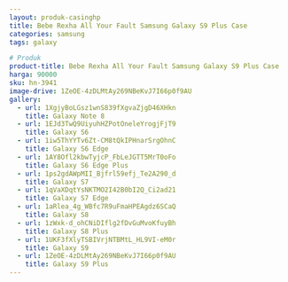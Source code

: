 ```yaml
---
layout: produk-casinghp
title: Bebe Rexha All Your Fault Samsung Galaxy S9 Plus Case
categories: samsung
tags: galaxy

# Produk
product-title: Bebe Rexha All Your Fault Samsung Galaxy S9 Plus Case
harga: 90000
sku: hn-3941
image-drive: 1ZeOE-4zDLMtAy269NBeKvJ7I66p0f9AU
gallery:
  - url: 1XgjyBoLGsz1wnS839fXgvaZjgD46XHkn
    title: Galaxy Note 8
  - url: 1EJd3TwQ9UiyuhHZPotOneleYrogjFjT9
    title: Galaxy S6
  - url: 1iw5ThYYTv6Zt-CM8tQkIPHnarSrgOhnC
    title: Galaxy S6 Edge
  - url: 1AY8Ofl2kbwTyjcP_FbLeJGTT5MrT0oFo
    title: Galaxy S6 Edge Plus
  - url: 1ps2gdAWpMII_Bjfrl59efj_Te2A290_d
    title: Galaxy S7
  - url: 1qVaXDqtYsNKTMO2I42B0bI2Q_Ci2ad21
    title: Galaxy S7 Edge
  - url: 1aRlea_4g_WBfc7R9uFmaHPEAgdz6SCaQ
    title: Galaxy S8
  - url: 1zWxk-d_ohCNiDIflg2fDvGuMvoKfuyBh
    title: Galaxy S8 Plus
  - url: 1UKF3fXlyTSBIVrjNTBMtL_HL9VI-eM0r
    title: Galaxy S9
  - url: 1ZeOE-4zDLMtAy269NBeKvJ7I66p0f9AU
    title: Galaxy S9 Plus
---
```

